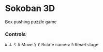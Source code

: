 
# Sokoban 3D
Box pushing puzzle game

### Controls
`W A S D` Move
`Q E` Rotate camera
`R` Reset stage